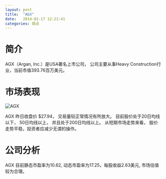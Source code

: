 ```yaml
---
layout: post
title:  "AGX"
date:   2014-02-17 12:21:41
categories: 观点
---
```


# 简介
AGX（Argan, Inc.）是USA著名上市公司，
公司主要从事Heavy Construction行业，当前市值393.76百万美元。

# 市场表现

![AGX](http://finviz.com/chart.ashx?t=AGX&ty=c&ta=1&p=d&s=l)

AGX 昨日收盘价 $27.94，
交易量较正常情况有所放大。
目前股价处于20日均线以下，
50日均线以上，
并且处于200日均线以上。
从短期市场走势来看，
股价走势平稳，投资者应减少无谓的操作。

# 公司分析
AGX 目前静态市盈率为10.62, 动态市盈率为17.25，每股收益2.63美元,
市场估值较为合理。
